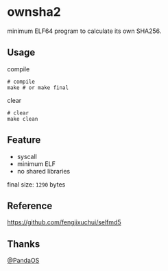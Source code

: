 # ownsha2
minimum ELF64 program to calculate its own SHA256.

## Usage 

compile
```shell
# compile
make # or make final
```

clear
```shell
# clear
make clean
```

## Feature
- syscall
- minimum ELF
- no shared libraries


final size: `1290` bytes

## Reference

https://github.com/fengjixuchui/selfmd5

## Thanks

[@PandaOS](https://github.com/P4nda0s)
